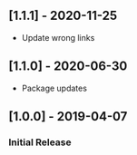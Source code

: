 ## [1.1.1] - 2020-11-25
- Update wrong links

## [1.1.0] - 2020-06-30
- Package updates

## [1.0.0] - 2019-04-07
### Initial Release
